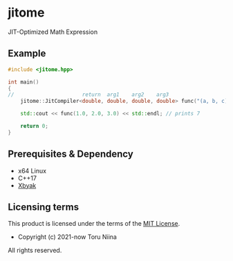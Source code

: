 # jitome

JIT-Optimized Math Expression

## Example

```cpp
#include <jitome.hpp>

int main()
{
//                      return  arg1    arg2    arg3
    jitome::JitCompiler<double, double, double, double> func("(a, b, c) {a + b * c}");

    std::cout << func(1.0, 2.0, 3.0) << std::endl; // prints 7

    return 0;
}
```

## Prerequisites & Dependency

- x64 Linux
- C++17
- [Xbyak](https://github.com/herumi/xbyak)

## Licensing terms

This product is licensed under the terms of the [MIT License](LICENSE).

- Copyright (c) 2021-now Toru Niina

All rights reserved.

